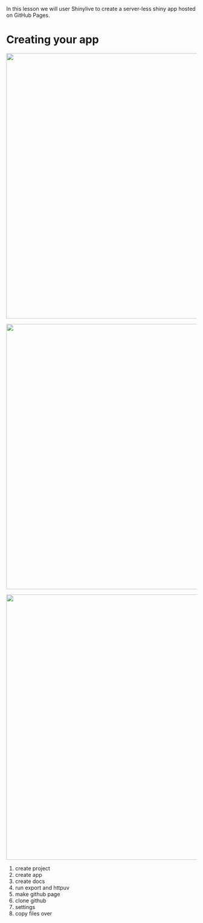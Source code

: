 

In this lesson we will user Shinylive to create a server-less shiny app hosted on GitHub Pages.

# Creating your app

<p align="center">
<img src="../img/Create_project_demo.gif" width="700">
</p>


<p align="center">
<img src="../img/Make_app.gif" width="700">
</p>


<p align="center">
<img src="../img/Exporting_app.gif" width="700">
</p>


1. create project
2. create app
3. create docs
4. run export and httpuv
5. make github page
6. clone github
7. settings
8. copy files over

